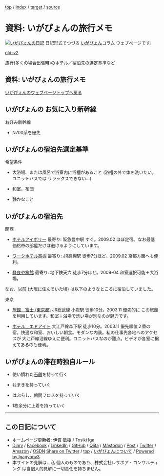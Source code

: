 [top](../index.html) / [index](index.html) / [target](https://www.igapyon.jp/igapyon/diary/memo/memotrip.html) / [source](https://github.com/igapyon/diary/blob/master/memo/memotrip.src.md) 

資料: いがぴょんの旅行メモ
=====================================================================================================
[![いがぴょんの日記](https://www.igapyon.jp/igapyon/diary/images/iga202308_64.jpg "いがぴょん")](https://www.igapyon.jp/igapyon/diary/memo/memoigapyon.html) 日記形式でつづる [いがぴょん](https://www.igapyon.jp/igapyon/diary/memo/memoigapyon.html)コラム ウェブページです。

[old-v2](memotrip-orig.html)

旅行(多くの場合出張時)のホテル／宿泊先の選定基準など

## 資料: いがぴょんの旅行メモ

[いがぴょんのウェブページトップへ戻る](../../index.html)

## いがぴょんの お気に入り新幹線

お好み新幹線

* N700系を優先

## いがぴょんの宿泊先選定基準

希望条件

* 大浴場、または風呂で浴室内に浴槽があること
  (浴槽の外で体を洗いたい。ユニットバスでは リラックスできない…)
  
* 和室、布団
  
* 静かなこと

## いがぴょんの宿泊先

関西

* [ホテルアイボリー](http://www.hotel-ivory.co.jp/)
  最寄り: 阪急豊中駅 すぐ。2009.02 ほぼ定宿。なお最低価格帯の部屋だけは避けるようにしています。
  
* [ワークホテル高槻](http://www.workhotel.jp/)
  最寄り: JR高槻駅 徒歩7分ほど。2009.02 京都方面へも便利。
  
* [登良や旅館](http://travel.rakuten.co.jp/HOTEL/19874/19874.html)
  最寄り: 地下鉄天六 徒歩7分ほど。2009-04 和室選択可能＋大浴場。

なお、以前 (大阪に住んでいた頃) は以下のようなところに宿泊していました。

東京

* [旅館　富士 (東京都)](http://www.mytrip.net/HOTEL/3042/3042.html)
  JR総武線 小岩駅 徒歩10分。2003.11 優先的に この旅館を利用しています。和室＋浴場で洗い場が別なのが魅力です。
  
* [ホテル　エドアイト](http://www.mytrip.net/HOTEL/9108/9108.html)
  大江戸線森下駅 徒歩10分。2003.11 優先順位２番の宿。快適な和室、おいしい朝食。モダンな内装。私の仕事先各地へのアクセスが 大江戸線沿線ゆえに便利。ユニットバスなのが難点。ビデオが各室に据えてあるのも便利。

## いがぴょんの滞在時独自ルール

* 使い慣れた[石鹸](http://www.taiyo-yushi.co.jp/soap/products/soap/index.html)を持って行く
  
* ねまきを持っていく
  
* はぶらし、歯間フロスを持っていく
  
* 1枚余分に上着を持っていく

----------------------------------------------------------------------------------------------------

## この日記について

* ホームページ更新者: 伊賀 敏樹 / Tosiki Iga
* [Diary](https://www.igapyon.jp/igapyon/diary/) / [Facebook](https://www.facebook.com/igapyon) / [LinkedIn](https://www.linkedin.com/in/toshikiiga) / [GitHub](https://github.com/igapyon) / [Qiita](https://qiita.com/igapyon) / [Mastodon](https://social.vivaldi.net/@igapyon) / [Post](https://post.news/igapyon) / [Twitter](https://twitter.com/ToshikiIga) / [Amazon](https://www.amazon.co.jp/%E4%BC%8A%E8%B3%80-%E6%95%8F%E6%A8%B9/e/B004LTQWCQ) / [OSDN](https://ja.osdn.net/users/iga/)
[Share on Twitter](https://twitter.com/intent/tweet?hashtags=igapyon%2Cdiary%2C%E3%81%84%E3%81%8C%E3%81%B4%E3%82%87%E3%82%93&text=%E8%B3%87%E6%96%99%3A+%E3%81%84%E3%81%8C%E3%81%B4%E3%82%87%E3%82%93%E3%81%AE%E6%97%85%E8%A1%8C%E3%83%A1%E3%83%A2&url=https%3A%2F%2Fwww.igapyon.jp%2Figapyon%2Fdiary%2Fmemo%2Fmemotrip.html) / [top](../index.html) / [いがぴょんについて](https://www.igapyon.jp/igapyon/diary/memo/memoigapyon.html) / [Powered by Igapyonv3](https://github.com/igapyon/igapyonv3)
* 本サイトの見解は、私 個人のものであり、株式会社レザボア・コンサルティング は当個人的見解に一切責任を持ちません。 

